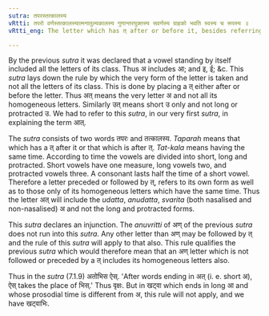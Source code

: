 ```yaml
---
sutra: तपरस्तत्कालस्य
vRtti: तपरो वर्णस्तत्कालस्यात्मनातुल्यकालस्य गुणान्तरयुक्तस्य सवर्णस्य ग्राहको भवति स्वस्य च रूपस्य ॥
vRtti_eng: The letter which has त् after or before it, besides referring to its own form, refers to those homogeneous letters which have the same prosodial length or time.

---
```

By the previous _sutra_ it was declared that a vowel standing by itself included all the letters of its class. Thus अ includes आ; and इ, ई; &c. This _sutra_ lays down the rule by which the very form of the letter is taken and not all the letters of its class. This is done by placing a त् either after or before the letter. Thus अत् means the very letter अ and not all its homogeneous letters. Similarly उत् means short उ only and not long or protracted उ. We had to refer to this _sutra_, in our very first _sutra_, in explaining the term आत्.

The _sutra_ consists of two words तपरः and तत्कालस्य. _Taparah_ means that which has a त् after it or that which is after त्. _Tat_-_kala_ means having the same time. According to time the vowels are divided into short, long and protracted. Short vowels have one measure, long vowels two, and protracted vowels three. A consonant lasts half the time of a short vowel. Therefore a letter preceded or followed by त्, refers to its own form as well as to those only of its homogeneous letters which have the same time. Thus the letter अत् will include the _udatta_, _anudatta_, _svarita_ (both nasalised and non-nasalised) अ and not the long and protracted forms. 

This _sutra_ declares an injunction. The _anuvritti_ of अण् of the previous _sutra_ does not run into this _sutra_. Any other letter than अण् may be followed by त् and the rule of this _sutra_ will apply to that also. This rule qualifies the previous _sutra_ which would therefore mean that an अण् letter which is not followed or preceded by a त् includes its homogeneous letters also.

Thus in the _sutra_ (7.1.9) अतोभिस ऐस्. 'After words ending in अत् (i. e. short अ), ऐस् takes the place of भिस्.' Thus वृक्षः. But in खट्वा which ends in long आ and whose prosodial time is different from अ, this rule will not apply, and we have खट्वाभिः.